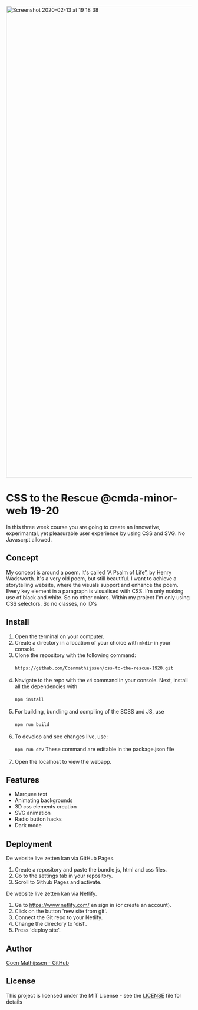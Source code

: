 <img width="1280" alt="Screenshot 2020-02-13 at 19 18 38" src="https://user-images.githubusercontent.com/43337909/74465563-eb1f1d80-4e95-11ea-8769-48794124d62c.png">

# CSS to the Rescue @cmda-minor-web 19-20
In this three week course you are going to create an innovative, experimantal, yet pleasurable user experience by using CSS and SVG. No Javascrpt allowed.

## Concept
My concept is around a poem. It's called “A Psalm of Life”, by Henry Wadsworth. It's a very old poem, but still beautiful. I want to achieve a storytelling website, where the visuals support and enhance the poem. Every key element in a paragraph is visualised with CSS. I'm only making use of black and white. So no other colors. Within my project I'm only using CSS selectors. So no classes, no ID's

## Install
1. Open the terminal on your computer.
2. Create a directory in a location of your choice with `mkdir` in your console.
3. Clone the repository with the following command:
<br></br>
`https://github.com/Coenmathijssen/css-to-the-rescue-1920.git`
<br></br>
4. Navigate to the repo with the `cd` command in your console. Next, install all the dependencies with 
<br></br>
`npm install`
<br></br>
5. For building, bundling and compiling of the SCSS and JS, use
<br></br>
`npm run build`
<br></br>
6. To develop and see changes live, use:
<br></br>
`npm run dev`
These command are editable in the package.json file
<br></br>
6. Open the localhost to view the webapp.

## Features
- Marquee text
- Animating backgrounds
- 3D css elements creation
- SVG animation
- Radio button hacks
- Dark mode

## Deployment
De website live zetten kan via GitHub Pages. 
1. Create a repository and paste the bundle.js, html and css files.
2. Go to the settings tab in your repository.
3. Scroll to Github Pages and activate.

De website live zetten kan via Netlify.
1. Ga to https://www.netlify.com/ en sign in (or create an account).
2. Click on the button 'new site from git'.
3. Connect the Git repo to your Netlify.
4. Change the directory to 'dist'.
5. Press 'deploy site'.

## Author 
[Coen Mathijssen - GitHub](https://github.com/Coenmathijssen/)

## License
This project is licensed under the MIT License - see the [LICENSE](https://github.com/Wiebsonice/functional-programming/blob/master/LICENSE) file for details

